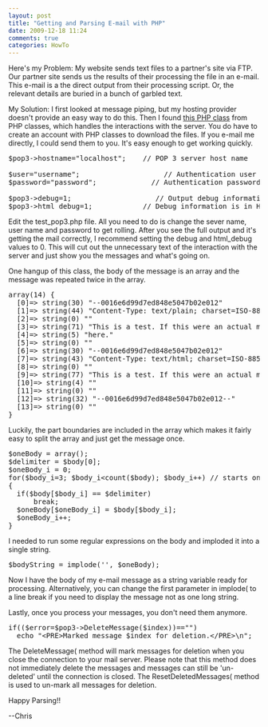 ```yaml
---
layout: post
title: "Getting and Parsing E-mail with PHP"
date: 2009-12-18 11:24
comments: true
categories: HowTo
---
```


Here's my Problem:
My website sends text files to a partner's site via FTP. Our partner site sends us the results of their processing the file in an e-mail. This e-mail is a the direct output from their processing script. Or, the relevant details are buried in a bunch of garbled text. 
<!-- more -->
My Solution:
I first looked at message piping, but my hosting provider doesn't provide an easy way to do this.
Then I found <a href='http://www.phpclasses.org/browse/package/2.html' title='PHP Classes: POP3 e-mail client'>this PHP class</a> from PHP classes, which handles the interactions with the server. You do have to create an account with PHP classes to download the files. If you e-mail me directly, I could send them to you.
It's easy enough to get working quickly.
<pre lang="PHP">
$pop3->hostname="localhost";    // POP 3 server host name 

$user="username";                    // Authentication user name 
$password="password";             // Authentication password  

$pop3->debug=1;                    // Output debug information
$pop3->html_debug=1;            // Debug information is in HTML
</pre>
Edit the test_pop3.php file. All you need to do is change the sever name, user name and password to get rolling. After you see the full output and it's getting the mail correctly, I recommend setting the debug and html_debug values to 0. This will cut out the unnecessary text of the interaction with the server and just show you the messages and what's going on.

One hangup of this class, the body of the message is an array and the message was repeated twice in the array.  
<pre lang="PHP">array(14) {
  [0]=> string(30) "--0016e6d99d7ed848e5047b02e012"
  [1]=> string(44) "Content-Type: text/plain; charset=ISO-8859-1"
  [2]=> string(0) ""
  [3]=> string(71) "This is a test. If this were an actual message, important text would be"
  [4]=> string(5) "here."
  [5]=> string(0) ""
  [6]=> string(30) "--0016e6d99d7ed848e5047b02e012"
  [7]=> string(43) "Content-Type: text/html; charset=ISO-8859-1"
  [8]=> string(0) ""
  [9]=> string(77) "This is a test. If this were an actual message, important text would be here."
  [10]=> string(4) ""
  [11]=> string(0) ""
  [12]=> string(32) "--0016e6d99d7ed848e5047b02e012--"
  [13]=> string(0) ""
}</pre>
Luckily, the part boundaries are included in the array which makes it fairly easy to split the array and just get the message once.
<pre lang="PHP">
$oneBody = array();
$delimiter = $body[0];
$oneBody_i = 0;
for($body_i=3; $body_i&lt;count($body); $body_i++) // starts on 3 to skip the top of the body stuff
{
  if($body[$body_i] == $delimiter)
      break;
  $oneBody[$oneBody_i] = $body[$body_i];
  $oneBody_i++;
}</pre>

I needed to run some regular expressions on the body and imploded it into a single string.
<pre lang='php'>$bodyString = implode('', $oneBody);</pre>
Now I have the body of my e-mail message as a string variable ready for processing. Alternatively, you can change the first parameter in implode( to a line break if you need to display the message not as one long string.

Lastly, once you process your messages, you don't need them anymore.
<pre lang='PHP' escaped="true">
if(($error=$pop3->DeleteMessage($index))=="")
  echo "&lt;PRE&gt;Marked message $index for deletion.&lt;/PRE&gt;\n";
</pre>
The DeleteMessage( method will mark messages for deletion when you close the connection to your mail server. Please note that this method does not immediately delete the messages and messages can still be 'un-deleted' until the connection is closed. The ResetDeletedMessages( method is used to un-mark all messages for deletion.

Happy Parsing!!

--Chris

<!--Ads1-->


